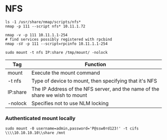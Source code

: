 # NFS

```
ls -1 /usr/share/nmap/scripts/nfs*
nmap -p 111 --script nfs* 10.11.1.72
```

```
nmap -v -p 111 10.11.1.1-254
# find services possibly registered with rpcbind
nmap -sV -p 111 --script=rpcinfo 10.11.1.1-254 
```

```
sudo mount -t nfs IP:share /tmp/mount/ -nolock
```

| Tag      | Function                                                                     |
| -------- | ---------------------------------------------------------------------------- |
| mount    | Execute the mount command                                                    |
| -t nfs   | Type of device to mount, then specifying that it's NFS                       |
| IP:share | The IP Address of the NFS server, and the name of the share we wish to mount |
| -nolock  | Specifies not to use NLM locking                                             |

### Authenticated mount locally

```
sudo mount -0 username=admin,password='P@ssw0rd123!' -t cifs \\\\10.10.10.10\\share /mnt
```
